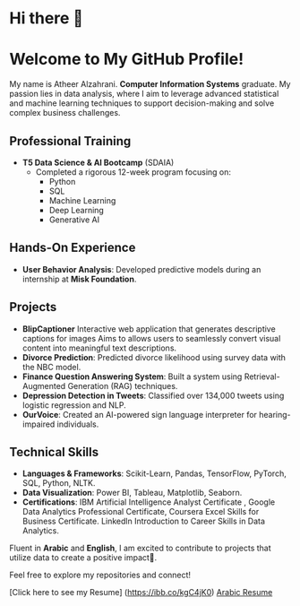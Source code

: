 # Hi there 👋
# Welcome to My GitHub Profile!
My name is Atheer Alzahrani. **Computer Information Systems** graduate. My passion lies in data analysis, where I aim to leverage advanced statistical and machine learning techniques to support decision-making and solve complex business challenges.


## Professional Training

- **T5 Data Science & AI Bootcamp** (SDAIA)
  - Completed a rigorous 12-week program focusing on:
    - Python
    - SQL
    - Machine Learning
    - Deep Learning
    - Generative AI

## Hands-On Experience

- **User Behavior Analysis**: Developed predictive models during an internship at **Misk Foundation**.

## Projects

- **BlipCaptioner** Interactive web application that generates descriptive captions for images Aims to allows users to seamlessly convert visual content into meaningful text descriptions.
- **Divorce Prediction**: Predicted divorce likelihood using survey data with the NBC model.
- **Finance Question Answering System**: Built a system using Retrieval-Augmented Generation (RAG) techniques.
- **Depression Detection in Tweets**: Classified over 134,000 tweets using logistic regression and NLP.
- **OurVoice**: Created an AI-powered sign language interpreter for hearing-impaired individuals.
  

## Technical Skills

- **Languages & Frameworks**: Scikit-Learn, Pandas, TensorFlow, PyTorch, SQL, Python, NLTK.
- **Data Visualization**: Power BI, Tableau, Matplotlib, Seaborn.
- **Certifications**: IBM Artificial Intelligence Analyst Certificate , Google Data Analytics
Professional Certificate, Coursera Excel Skills for Business Certificate. Linkedln
Introduction to Career Skills in Data Analytics.

Fluent in **Arabic** and **English**, I am excited to contribute to projects that utilize data to create a positive impact🌟. 

Feel free to explore my repositories and connect!

[Click here to see my Resume]
(https://ibb.co/kgC4jK0)
[Arabic Resume](https://ibb.co/gvZNCSX)


